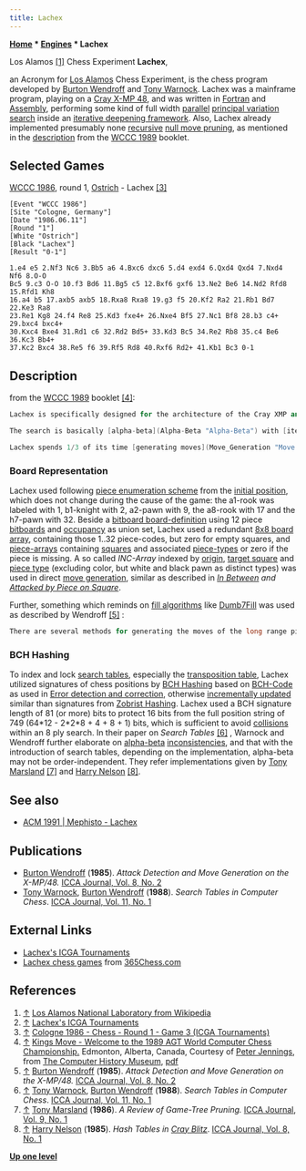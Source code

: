 ```yaml
---
title: Lachex
---
```

**[Home](Home "Home") \* [Engines](Engines "Engines") \* Lachex**



 [](http://en.wikipedia.org/wiki/Los_Alamos_National_Laboratory) Los Alamos <a id="cite-note-1" href="#cite-ref-1">[1]</a> Chess Experiment 
**Lachex**,   

an Acronym for [Los Alamos](Los_Alamos_National_Laboratory "Los Alamos National Laboratory") Chess Experiment, is the chess program developed by [Burton Wendroff](Burton_Wendroff "Burton Wendroff") and [Tony Warnock](Tony_Warnock "Tony Warnock"). Lachex was a mainframe program, playing on a [Cray X-MP 48](Cray_X-MP "Cray X-MP"), and was written in [Fortran](Fortran "Fortran") and [Assembly](Assembly "Assembly"), performing some kind of full width [parallel](Parallel_Search "Parallel Search") [principal variation search](Principal_Variation_Search "Principal Variation Search") inside an [iterative deepening framework](Iterative_Deepening "Iterative Deepening"). Also, Lachex already implemented presumably none [recursive](Recursion "Recursion") [null move pruning](Null_Move_Pruning "Null Move Pruning"), as mentioned in the [description](Lachex#Description "Lachex") from the [WCCC 1989](WCCC_1989 "WCCC 1989") booklet. 



## Selected Games


[WCCC 1986](WCCC_1986 "WCCC 1986"), round 1, [Ostrich](Ostrich "Ostrich") - Lachex <a id="cite-note-3" href="#cite-ref-3">[3]</a>




```
[Event "WCCC 1986"]
[Site "Cologne, Germany"]
[Date "1986.06.11"]
[Round "1"]
[White "Ostrich"]
[Black "Lachex"]
[Result "0-1"]

1.e4 e5 2.Nf3 Nc6 3.Bb5 a6 4.Bxc6 dxc6 5.d4 exd4 6.Qxd4 Qxd4 7.Nxd4 Nf6 8.O-O 
Bc5 9.c3 O-O 10.f3 Bd6 11.Bg5 c5 12.Bxf6 gxf6 13.Ne2 Be6 14.Nd2 Rfd8 15.Rfd1 Kh8 
16.a4 b5 17.axb5 axb5 18.Rxa8 Rxa8 19.g3 f5 20.Kf2 Ra2 21.Rb1 Bd7 22.Ke3 Ra8 
23.Re1 Kg8 24.f4 Re8 25.Kd3 fxe4+ 26.Nxe4 Bf5 27.Nc1 Bf8 28.b3 c4+ 29.bxc4 bxc4+ 
30.Kxc4 Bxe4 31.Rd1 c6 32.Rd2 Bd5+ 33.Kd3 Bc5 34.Re2 Rb8 35.c4 Be6 36.Kc3 Bb4+ 
37.Kc2 Bxc4 38.Re5 f6 39.Rf5 Rd8 40.Rxf6 Rd2+ 41.Kb1 Bc3 0-1 

```





## Description


from the [WCCC 1989](WCCC_1989 "WCCC 1989") booklet <a id="cite-note-4" href="#cite-ref-4">[4]</a>:




```C++
Lachex is specifically designed for the architecture of the Cray XMP and YMP series of machines. The highly repetitive parts of the program are written in [assembly language](Assembly "Assembly"), the rest in [Fortran](Fortran "Fortran"). Low level parallelism is achieved by extensive use of vector functional units and [pipelining](https://en.wikipedia.org/wiki/Pipeline_%28computing%29). High level parallelism is obtained by means of multiple independent processors splitting up the search using a self-scheduling algorithm and communicating with each other through a large common [memory](Memory "Memory").

```


```C++
The search is basically [alpha-beta](Alpha-Beta "Alpha-Beta") with [iterative deepening](Iterative_Deepening "Iterative Deepening"). In the initial depth one search each [root](Root "Root") move is actually [scored](Score "Score") and the list of moves ordered accordantly. [Best moves](Best_Move "Best Move") at subsequent iterations are moved to the top of the list. [Scouting](Scout "Scout") is used at [ply](Ply "Ply") one only - the first move in the list is scored and the remaining moves are tested with [minimal window](Null_Window "Null Window"). [Forward pruning](Pruning "Pruning") is done with a positional estimator at nodes below the horizon and with the [null move algorithm](Null_Move_Pruning "Null Move Pruning") above. Moves out of [check](Check "Check") above the horizon [extend](Check_Extensions "Check Extensions") the [search depth](Depth "Depth") for that path by one, but by two if the check is [discovered](Discovered_Check "Discovered Check") or [double](Double_Check "Double Check"). [Selective searches](Quiescence_Search "Quiescence Search") below the horizon include [captures](Captures "Captures"), [promotions](Promotions "Promotions"), [castling](Castling "Castling"), and some checking moves.

```


```C++
Lachex spends 1/3 of its time [generating moves](Move_Generation "Move Generation"), 1/3 doing bookkeeping, and 1/3 [evaluating](Evaluation "Evaluation") [leaf nodes](Leaf_Node "Leaf Node"). The evaluation function is symmetric wherever possible. [Mobility](Mobility "Mobility"), [pawn structure](Pawn_Structure "Pawn Structure"), [king safety](King_Safety "King Safety"), [piece placement](Piece-Square_Tables "Piece-Square Tables") and other features make up the evaluation function. Some strategy is incorporated at the root by shifting the minimal window to bias certain types of moves. There is a [transposition table](Transposition_Table "Transposition Table") which can be a big as 32 million positions, on a 64 million word machine. 

```

### Board Representation


Lachex used following [piece enumeration scheme](Pieces#PieceCoding "Pieces") from the [initial position](Initial_Position "Initial Position"), which does not change during the cause of the game: the a1-rook was labeled with 1, b1-knight with 2, a2-pawn with 9, the a8-rook with 17 and the h7-pawn with 32. Beside a [bitboard board-definition](Bitboard_Board-Definition "Bitboard Board-Definition") using 12 piece [bitboards](Bitboards "Bitboards") and [occupancy](Occupancy "Occupancy") as union set, Lachex used a redundant [8x8 board array](8x8_Board "8x8 Board"), containing those 1..32 piece-codes, but zero for empty squares, and [piece-arrays](Piece-Lists "Piece-Lists") containing [squares](Squares "Squares") and associated [piece-types](Pieces#PieceTypeCoding "Pieces") or zero if the piece is missing. A so called *INC-Array* indexed by [origin](Origin_Square "Origin Square"), [target square](Target_Square "Target Square") and [piece type](Pieces#PieceTypeCoding "Pieces") (excluding color, but white and black pawn as distinct types) was used in direct [move generation](Move_Generation "Move Generation"), similar as described in *[In Between](Square_Attacked_By#InBetween "Square Attacked By") and [Attacked by Piece on Square](Square_Attacked_By#AttackedByPieceOnSquare "Square Attacked By")*.


Further, something which reminds on [fill algorithms](Fill_Algorithms "Fill Algorithms") like [Dumb7Fill](Dumb7Fill "Dumb7Fill") was used as described by Wendroff <a id="cite-note-5" href="#cite-ref-5">[5]</a> :




```C++
There are several methods for generating the moves of the long range pieces. The method we have had the most success with on Cray machines preceding the X-MP/48 finds the to-squares closest to the home square, and then by a complicated sequence of shifts and boolean operations simultaneously continues these moves in the appropriate directions. 

```

### BCH Hashing


To index and lock [search tables](Hash_Table#SearchTables "Hash Table"), especially the [transposition table](Transposition_Table "Transposition Table"), Lachex utilized signatures of chess positions by [BCH Hashing](BCH_Hashing "BCH Hashing") based on [BCH-Code](https://en.wikipedia.org/wiki/BCH_code) as used in [Error detection and correction](https://en.wikipedia.org/wiki/Error_detection_and_correction), otherwise [incrementally updated](Incremental_Updates "Incremental Updates") similar than signatures from [Zobrist Hashing](Zobrist_Hashing "Zobrist Hashing"). Lachex used a BCH signature length of 81 (or more) bits to protect 16 bits from the full position string of 749 (64\*12 - 2\*2\*8 + 4 + 8 + 1) bits, which is sufficient to avoid [collisions](Transposition_Table#KeyCollisions "Transposition Table") within an 8 ply search. In their paper on *Search Tables* <a id="cite-note-6" href="#cite-ref-6">[6]</a> , Warnock and Wendroff further elaborate on [alpha-beta](Alpha-Beta "Alpha-Beta") [inconsistencies](Search_Instability "Search Instability"), and that with the introduction of search tables, depending on the implementation, alpha-beta may not be order-independent. They refer implementations given by [Tony Marsland](Tony_Marsland "Tony Marsland") <a id="cite-note-7" href="#cite-ref-7">[7]</a> and [Harry Nelson](Harry_Nelson "Harry Nelson") <a id="cite-note-8" href="#cite-ref-8">[8]</a>.



## See also


* [ACM 1991 | Mephisto - Lachex](ACM_1991#KnightPromotion "ACM 1991")


## Publications


* [Burton Wendroff](Burton_Wendroff "Burton Wendroff") (**1985**). *Attack Detection and Move Generation on the X-MP/48.* [ICCA Journal, Vol. 8, No. 2](ICGA_Journal#8_2 "ICGA Journal")
* [Tony Warnock](Tony_Warnock "Tony Warnock"), [Burton Wendroff](Burton_Wendroff "Burton Wendroff") (**1988**). *Search Tables in Computer Chess*. [ICCA Journal, Vol. 11, No. 1](ICGA_Journal#11_1 "ICGA Journal")


## External Links


* [Lachex's ICGA Tournaments](https://www.game-ai-forum.org/icga-tournaments/program.php?id=227)
* [Lachex chess games](http://www.365chess.com/players/Lachex) from [365Chess.com](http://www.365chess.com/)


## References


1. <a id="cite-ref-1" href="#cite-note-1">↑</a> [Los Alamos National Laboratory from Wikipedia](https://en.wikipedia.org/wiki/Los_Alamos_National_Laboratory)
2. <a id="cite-ref-2" href="#cite-note-2">↑</a> [Lachex's ICGA Tournaments](https://www.game-ai-forum.org/icga-tournaments/program.php?id=227)
3. <a id="cite-ref-3" href="#cite-note-3">↑</a> [Cologne 1986 - Chess - Round 1 - Game 3 (ICGA Tournaments)](https://www.game-ai-forum.org/icga-tournaments/round.php?tournament=62&round=1&id=3)
4. <a id="cite-ref-4" href="#cite-note-4">↑</a> [Kings Move - Welcome to the 1989 AGT World Computer Chess Championship.](http://www.computerhistory.org/chess/full_record.php?iid=doc-434fea055cbb3) Edmonton, Alberta, Canada, Courtesy of [Peter Jennings](Peter_Jennings "Peter Jennings"), from [The Computer History Museum](The_Computer_History_Museum "The Computer History Museum"), [pdf](http://archive.computerhistory.org/projects/chess/related_materials/text/3-1%20and%203-2%20and%203-3%20and%204-3.1989_WCCC/1989%20WCCC.062302028.sm.pdf)
5. <a id="cite-ref-5" href="#cite-note-5">↑</a> [Burton Wendroff](Burton_Wendroff "Burton Wendroff") (**1985**). *Attack Detection and Move Generation on the X-MP/48.* [ICCA Journal, Vol. 8, No. 2](ICGA_Journal#8_2 "ICGA Journal")
6. <a id="cite-ref-6" href="#cite-note-6">↑</a> [Tony Warnock](Tony_Warnock "Tony Warnock"), [Burton Wendroff](Burton_Wendroff "Burton Wendroff") (**1988**). *Search Tables in Computer Chess*. [ICCA Journal, Vol. 11, No. 1](ICGA_Journal#11_1 "ICGA Journal")
7. <a id="cite-ref-7" href="#cite-note-7">↑</a> [Tony Marsland](Tony_Marsland "Tony Marsland") (**1986**). *A Review of Game-Tree Pruning.* [ICCA Journal, Vol. 9, No. 1](ICGA_Journal#9_1 "ICGA Journal")
8. <a id="cite-ref-8" href="#cite-note-8">↑</a> [Harry Nelson](Harry_Nelson "Harry Nelson") (**1985**). *Hash Tables in [Cray Blitz](Cray_Blitz "Cray Blitz")*. [ICCA Journal, Vol. 8, No. 1](ICGA_Journal#8_1 "ICGA Journal")

**[Up one level](Engines "Engines")**







 
